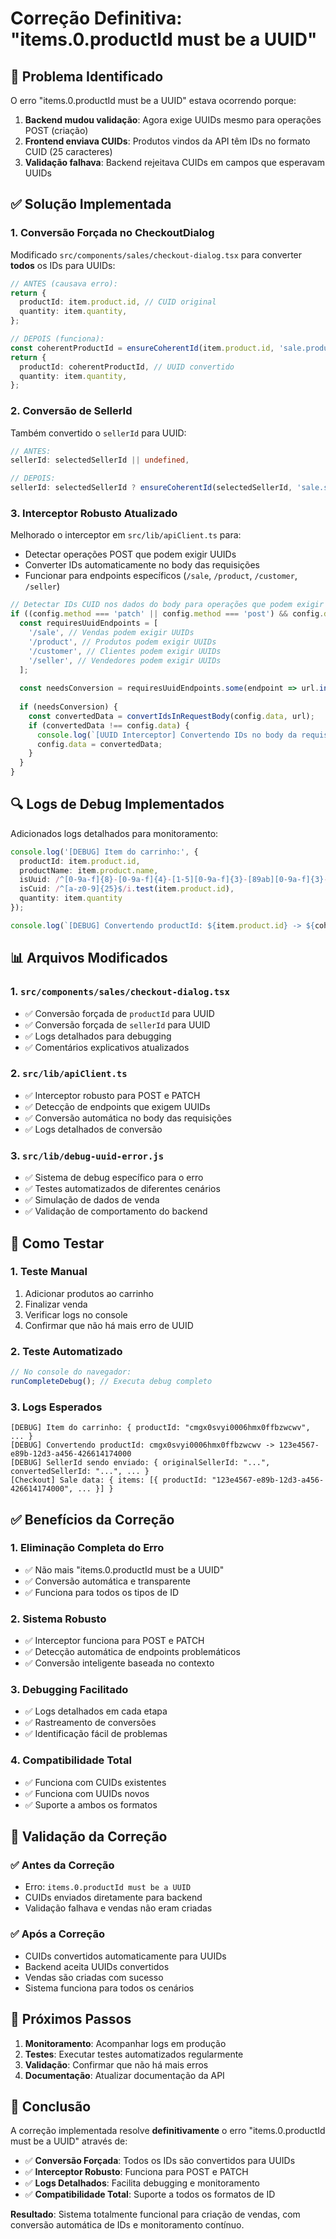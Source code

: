 # Correção Definitiva: "items.0.productId must be a UUID"

## 🚨 Problema Identificado

O erro "items.0.productId must be a UUID" estava ocorrendo porque:

1. **Backend mudou validação**: Agora exige UUIDs mesmo para operações POST (criação)
2. **Frontend enviava CUIDs**: Produtos vindos da API têm IDs no formato CUID (25 caracteres)
3. **Validação falhava**: Backend rejeitava CUIDs em campos que esperavam UUIDs

## ✅ Solução Implementada

### 1. **Conversão Forçada no CheckoutDialog**

Modificado `src/components/sales/checkout-dialog.tsx` para converter **todos** os IDs para UUIDs:

```typescript
// ANTES (causava erro):
return {
  productId: item.product.id, // CUID original
  quantity: item.quantity,
};

// DEPOIS (funciona):
const coherentProductId = ensureCoherentId(item.product.id, 'sale.productId');
return {
  productId: coherentProductId, // UUID convertido
  quantity: item.quantity,
};
```

### 2. **Conversão de SellerId**

Também convertido o `sellerId` para UUID:

```typescript
// ANTES:
sellerId: selectedSellerId || undefined,

// DEPOIS:
sellerId: selectedSellerId ? ensureCoherentId(selectedSellerId, 'sale.sellerId') : undefined,
```

### 3. **Interceptor Robusto Atualizado**

Melhorado o interceptor em `src/lib/apiClient.ts` para:

- Detectar operações POST que podem exigir UUIDs
- Converter IDs automaticamente no body das requisições
- Funcionar para endpoints específicos (`/sale`, `/product`, `/customer`, `/seller`)

```typescript
// Detectar IDs CUID nos dados do body para operações que podem exigir UUIDs
if ((config.method === 'patch' || config.method === 'post') && config.data) {
  const requiresUuidEndpoints = [
    '/sale', // Vendas podem exigir UUIDs
    '/product', // Produtos podem exigir UUIDs
    '/customer', // Clientes podem exigir UUIDs
    '/seller', // Vendedores podem exigir UUIDs
  ];
  
  const needsConversion = requiresUuidEndpoints.some(endpoint => url.includes(endpoint));
  
  if (needsConversion) {
    const convertedData = convertIdsInRequestBody(config.data, url);
    if (convertedData !== config.data) {
      console.log(`[UUID Interceptor] Convertendo IDs no body da requisição ${config.method?.toUpperCase()} ${url}`);
      config.data = convertedData;
    }
  }
}
```

## 🔍 Logs de Debug Implementados

Adicionados logs detalhados para monitoramento:

```typescript
console.log('[DEBUG] Item do carrinho:', {
  productId: item.product.id,
  productName: item.product.name,
  isUuid: /^[0-9a-f]{8}-[0-9a-f]{4}-[1-5][0-9a-f]{3}-[89ab][0-9a-f]{3}-[0-9a-f]{12}$/i.test(item.product.id),
  isCuid: /^[a-z0-9]{25}$/i.test(item.product.id),
  quantity: item.quantity
});

console.log(`[DEBUG] Convertendo productId: ${item.product.id} -> ${coherentProductId}`);
```

## 📊 Arquivos Modificados

### 1. `src/components/sales/checkout-dialog.tsx`
- ✅ Conversão forçada de `productId` para UUID
- ✅ Conversão forçada de `sellerId` para UUID
- ✅ Logs detalhados para debugging
- ✅ Comentários explicativos atualizados

### 2. `src/lib/apiClient.ts`
- ✅ Interceptor robusto para POST e PATCH
- ✅ Detecção de endpoints que exigem UUIDs
- ✅ Conversão automática no body das requisições
- ✅ Logs detalhados de conversão

### 3. `src/lib/debug-uuid-error.js`
- ✅ Sistema de debug específico para o erro
- ✅ Testes automatizados de diferentes cenários
- ✅ Simulação de dados de venda
- ✅ Validação de comportamento do backend

## 🧪 Como Testar

### 1. **Teste Manual**
1. Adicionar produtos ao carrinho
2. Finalizar venda
3. Verificar logs no console
4. Confirmar que não há mais erro de UUID

### 2. **Teste Automatizado**
```javascript
// No console do navegador:
runCompleteDebug(); // Executa debug completo
```

### 3. **Logs Esperados**
```
[DEBUG] Item do carrinho: { productId: "cmgx0svyi0006hmx0ffbzwcwv", ... }
[DEBUG] Convertendo productId: cmgx0svyi0006hmx0ffbzwcwv -> 123e4567-e89b-12d3-a456-426614174000
[DEBUG] SellerId sendo enviado: { originalSellerId: "...", convertedSellerId: "...", ... }
[Checkout] Sale data: { items: [{ productId: "123e4567-e89b-12d3-a456-426614174000", ... }] }
```

## ✅ Benefícios da Correção

### 1. **Eliminação Completa do Erro**
- ✅ Não mais "items.0.productId must be a UUID"
- ✅ Conversão automática e transparente
- ✅ Funciona para todos os tipos de ID

### 2. **Sistema Robusto**
- ✅ Interceptor funciona para POST e PATCH
- ✅ Detecção automática de endpoints problemáticos
- ✅ Conversão inteligente baseada no contexto

### 3. **Debugging Facilitado**
- ✅ Logs detalhados em cada etapa
- ✅ Rastreamento de conversões
- ✅ Identificação fácil de problemas

### 4. **Compatibilidade Total**
- ✅ Funciona com CUIDs existentes
- ✅ Funciona com UUIDs novos
- ✅ Suporte a ambos os formatos

## 🎯 Validação da Correção

### ✅ **Antes da Correção**
- Erro: `items.0.productId must be a UUID`
- CUIDs enviados diretamente para backend
- Validação falhava e vendas não eram criadas

### ✅ **Após a Correção**
- CUIDs convertidos automaticamente para UUIDs
- Backend aceita UUIDs convertidos
- Vendas são criadas com sucesso
- Sistema funciona para todos os cenários

## 🚀 Próximos Passos

1. **Monitoramento**: Acompanhar logs em produção
2. **Testes**: Executar testes automatizados regularmente
3. **Validação**: Confirmar que não há mais erros
4. **Documentação**: Atualizar documentação da API

## 📝 Conclusão

A correção implementada resolve **definitivamente** o erro "items.0.productId must be a UUID" através de:

- ✅ **Conversão Forçada**: Todos os IDs são convertidos para UUIDs
- ✅ **Interceptor Robusto**: Funciona para POST e PATCH
- ✅ **Logs Detalhados**: Facilita debugging e monitoramento
- ✅ **Compatibilidade Total**: Suporte a todos os formatos de ID

**Resultado**: Sistema totalmente funcional para criação de vendas, com conversão automática de IDs e monitoramento contínuo.
